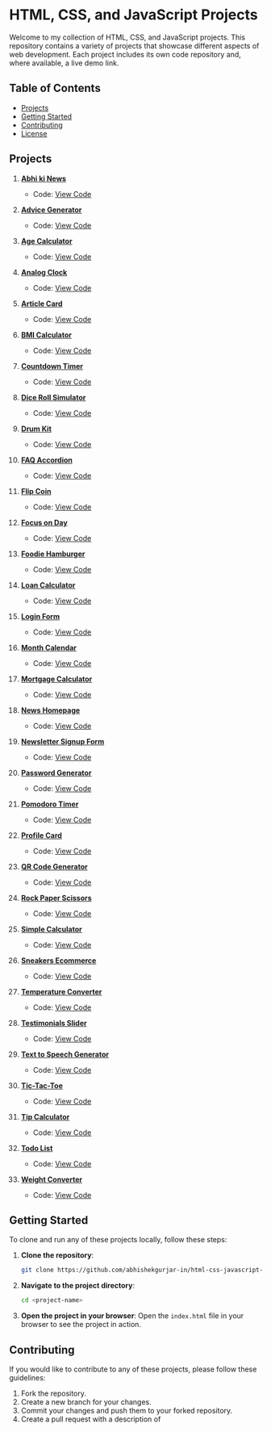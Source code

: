 # HTML, CSS, and JavaScript Projects

Welcome to my collection of HTML, CSS, and JavaScript projects. This repository contains a variety of projects that showcase different aspects of web development. Each project includes its own code repository and, where available, a live demo link.

## Table of Contents

- [Projects](#projects)
- [Getting Started](#getting-started)
- [Contributing](#contributing)
- [License](#license)

## Projects

1. **[Abhi ki News](https://github.com/abhishekgurjar-in/abhi-ki-news)**
   - Code: [View Code](https://github.com/abhishekgurjar-in/abhi-ki-news)

2. **[Advice Generator](https://github.com/abhishekgurjar-in/Age-Calculator)**
   - Code: [View Code](https://github.com/abhishekgurjar-in/Age-Calculator)

3. **[Age Calculator](https://github.com/abhishekgurjar-in/age-calculator)**
   - Code: [View Code](https://github.com/abhishekgurjar-in/age-calculator)

4. **[Analog Clock](https://github.com/abhishekgurjar-in/analog-clock)**
   - Code: [View Code](https://github.com/abhishekgurjar-in/analog-clock)

5. **[Article Card](https://github.com/abhishekgurjar-in/article-card)**
   - Code: [View Code](https://github.com/abhishekgurjar-in/article-card)

6. **[BMI Calculator](https://github.com/abhishekgurjar-in/bmi-calculator)**
   - Code: [View Code](https://github.com/abhishekgurjar-in/bmi-calculator)

7. **[Countdown Timer](https://github.com/abhishekgurjar-in/countdown-timer)**
   - Code: [View Code](https://github.com/abhishekgurjar-in/countdown-timer)

8. **[Dice Roll Simulator](https://github.com/abhishekgurjar-in/dice-roll-simulator)**
   - Code: [View Code](https://github.com/abhishekgurjar-in/dice-roll-simulator)

9. **[Drum Kit](https://github.com/abhishekgurjar-in/drum-kit)**
   - Code: [View Code](https://github.com/abhishekgurjar-in/drum-kit)

10. **[FAQ Accordion](https://github.com/abhishekgurjar-in/faq-accordion)**
    - Code: [View Code](https://github.com/abhishekgurjar-in/faq-accordion)

11. **[Flip Coin](https://github.com/abhishekgurjar-in/Flip-Coin)**
    - Code: [View Code](https://github.com/abhishekgurjar-in/Flip-Coin)

12. **[Focus on Day](https://github.com/abhishekgurjar-in/focus-on-day)**
    - Code: [View Code](https://github.com/abhishekgurjar-in/focus-on-day)

13. **[Foodie Hamburger](https://github.com/abhishekgurjar-in/foodie-hamburger)**
    - Code: [View Code](https://github.com/abhishekgurjar-in/foodie-hamburger)

14. **[Loan Calculator](https://github.com/abhishekgurjar-in/loan-calculator)**
    - Code: [View Code](https://github.com/abhishekgurjar-in/loan-calculator)

15. **[Login Form](https://github.com/abhishekgurjar-in/Login-Form)**
    - Code: [View Code](https://github.com/abhishekgurjar-in/Login-Form)

16. **[Month Calendar](https://github.com/abhishekgurjar-in/Month-Calendar)**
    - Code: [View Code](https://github.com/abhishekgurjar-in/Month-Calendar)

17. **[Mortgage Calculator](https://github.com/abhishekgurjar-in/mortgage-calculator)**
    - Code: [View Code](https://github.com/abhishekgurjar-in/mortgage-calculator)

18. **[News Homepage](https://github.com/abhishekgurjar-in/news-homepage)**
    - Code: [View Code](https://github.com/abhishekgurjar-in/news-homepage)

19. **[Newsletter Signup Form](https://github.com/abhishekgurjar-in/Newsletter-Signup-Form)**
    - Code: [View Code](https://github.com/abhishekgurjar-in/Newsletter-Signup-Form)

20. **[Password Generator](https://github.com/abhishekgurjar-in/password-generator)**
    - Code: [View Code](https://github.com/abhishekgurjar-in/password-generator)

21. **[Pomodoro Timer](https://github.com/abhishekgurjar-in/pomodoro-timer)**
    - Code: [View Code](https://github.com/abhishekgurjar-in/pomodoro-timer)

22. **[Profile Card](https://github.com/abhishekgurjar-in/profile-card)**
    - Code: [View Code](https://github.com/abhishekgurjar-in/profile-card)

23. **[QR Code Generator](https://github.com/abhishekgurjar-in/QR-Code-Generator)**
    - Code: [View Code](https://github.com/abhishekgurjar-in/QR-Code-Generator)

24. **[Rock Paper Scissors](https://github.com/abhishekgurjar-in/rock-paper-scissors)**
    - Code: [View Code](https://github.com/abhishekgurjar-in/rock-paper-scissors)

25. **[Simple Calculator](https://github.com/abhishekgurjar-in/simple-calculator)**
    - Code: [View Code](https://github.com/abhishekgurjar-in/simple-calculator)

26. **[Sneakers Ecommerce](https://github.com/abhishekgurjar-in/sneakers-ecommerce)**
    - Code: [View Code](https://github.com/abhishekgurjar-in/sneakers-ecommerce)

27. **[Temperature Converter](https://github.com/abhishekgurjar-in/temperature-converter)**
    - Code: [View Code](https://github.com/abhishekgurjar-in/temperature-converter)

28. **[Testimonials Slider](https://github.com/abhishekgurjar-in/testimonials-slider)**
    - Code: [View Code](https://github.com/abhishekgurjar-in/testimonials-slider)

29. **[Text to Speech Generator](https://github.com/abhishekgurjar-in/Text-to-Speech-Generator)**
    - Code: [View Code](https://github.com/abhishekgurjar-in/Text-to-Speech-Generator)

30. **[Tic-Tac-Toe](https://github.com/abhishekgurjar-in/Tic-Tac-Toe)**
    - Code: [View Code](https://github.com/abhishekgurjar-in/Tic-Tac-Toe)

31. **[Tip Calculator](https://github.com/abhishekgurjar-in/tip-calculator)**
    - Code: [View Code](https://github.com/abhishekgurjar-in/tip-calculator)

32. **[Todo List](https://github.com/abhishekgurjar-in/todo-list)**
    - Code: [View Code](https://github.com/abhishekgurjar-in/todo-list)

33. **[Weight Converter](https://github.com/abhishekgurjar-in/weight-converter)**
    - Code: [View Code](https://github.com/abhishekgurjar-in/weight-converter)

## Getting Started

To clone and run any of these projects locally, follow these steps:

1. **Clone the repository**: 
   ```bash
   git clone https://github.com/abhishekgurjar-in/html-css-javascript-projects.git
   ```

2. **Navigate to the project directory**:
   ```bash
   cd <project-name>
   ```

3. **Open the project in your browser**: Open the `index.html` file in your browser to see the project in action.

## Contributing

If you would like to contribute to any of these projects, please follow these guidelines:

1. Fork the repository.
2. Create a new branch for your changes.
3. Commit your changes and push them to your forked repository.
4. Create a pull request with a description of
